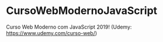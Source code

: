 # CursoWebModernoJavaScript
Curso Web Moderno com JavaScript 2019! (Udemy: https://www.udemy.com/curso-web/)
